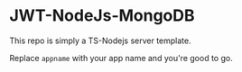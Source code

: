 # JWT-NodeJs-MongoDB
This repo is simply a TS-Nodejs server template.

Replace `appname` with your app name and you're good to go.
